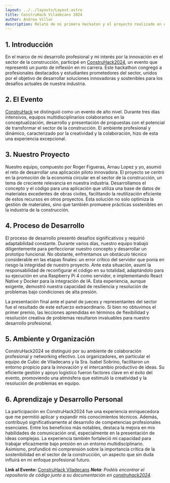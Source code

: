 ```yaml
---
layout: ../../layouts/Layout.astro
title: ConstruHack Viladecans 2024
author: Andrea Villar
description: Relato de mi primera Hackaton y el proyecto realizado en el.
---
```


## 1. Introducción

En el marco de mi desarrollo profesional y mi interés por la innovación en el sector de la construcción, participé en [ConstruHack2024](https://www.viladecans.cat/es/hack2024), un evento que representó un punto de inflexión en mi carrera. Este hackathon congregó a profesionales destacados y estudiantes prometedores del sector, unidos por el objetivo de desarrollar soluciones innovadoras y sostenibles para los desafíos actuales de nuestra industria.

## 2. El Evento

[ConstruHack](https://www.viladecans.cat/es/hack2024) se distinguió como un evento de alto nivel. Durante tres días intensivos, equipos multidisciplinarios colaboramos en la conceptualización, desarrollo y presentación de propuestas con el potencial de transformar el sector de la construcción. El ambiente profesional y dinámico, caracterizado por la creatividad y la colaboración, hizo de esta una experiencia excepcional.

## 3. Nuestro Proyecto

Nuestro equipo, compuesto por Roger Figueras, Arnau Lopez y yo, asumió el reto de desarrollar una aplicación piloto innovadora. El proyecto se centró en la promoción de la economía circular en el sector de la construcción, un tema de creciente relevancia en nuestra industria. Desarrollamos el concepto y el código para una aplicación que utiliza una base de datos de materiales excedentes de obras civiles, facilitando la reutilización eficiente de estos recursos en otros proyectos. Esta solución no solo optimiza la gestión de materiales, sino que también promueve prácticas sostenibles en la industria de la construcción.

## 4. Proceso de Desarrollo

El proceso de desarrollo presentó desafíos significativos y requirió adaptabilidad constante. Durante varios días, nuestro equipo trabajó diligentemente para perfeccionar nuestro concepto y desarrollar un prototipo funcional. No obstante, enfrentamos un obstáculo técnico considerable en las etapas finales: un error crítico del servidor que ponía en riesgo la integridad de nuestro proyecto. Ante esta situación, asumí la responsabilidad de reconfigurar el código en su totalidad, adaptándolo para su ejecución en una Raspberry Pi 4 como servidor, e implementando React Native y Docker para la integración de IA. Esta experiencia, aunque exigente, demostró nuestra capacidad de resiliencia y resolución de problemas bajo condiciones de alta presión.

La presentación final ante el panel de jueces y representantes del sector fue el resultado de este esfuerzo extraordinario. Si bien no obtuvimos el primer premio, las lecciones aprendidas en términos de flexibilidad y resolución creativa de problemas resultaron invaluables para nuestro desarrollo profesional.

## 5. Ambiente y Organización

ConstruHack2024 se distinguió por su ambiente de colaboración profesional y networking efectivo. Los organizadores, en particular el equipo de Cubic de Viladecans y la Sra. Isabel Sobrino, facilitaron un entorno propicio para la innovación y el intercambio productivo de ideas. Su eficiente gestión y apoyo logístico fueron factores clave en el éxito del evento, promoviendo una atmósfera que estimuló la creatividad y la resolución de problemas en equipo.

## 6. Aprendizaje y Desarrollo Personal

La participación en ConstruHack2024 fue una experiencia enriquecedora que me permitió aplicar y expandir mis conocimientos técnicos. Además, contribuyó significativamente al desarrollo de competencias profesionales esenciales. Entre los beneficios más notables, destaca la mejora en mis habilidades de comunicación oral, especialmente en la presentación de ideas complejas. La experiencia también fortaleció mi capacidad para trabajar eficazmente bajo presión en un entorno multidisciplinario. Asimismo, profundicé mi comprensión sobre la importancia crítica de la sostenibilidad en el sector de la construcción, un aspecto que sin duda influirá en mi enfoque profesional futuro.

**Link al Evento:** [ConstruHack Viladecans](https://www.viladecans.cat/es/hack2024)
***Nota***: *Podéis encontrar el repositorio de código junto a su documentación en [construhack2024](https://github.com/AndreaKinder/construhack2024).*
